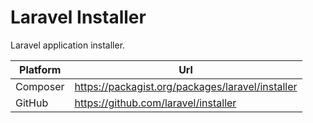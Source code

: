 # Laravel Installer

Laravel application installer.

| Platform | Url                                                              |
|----------|------------------------------------------------------------------|
| Composer | https://packagist.org/packages/laravel/installer                 |
| GitHub   | https://github.com/laravel/installer                             |
